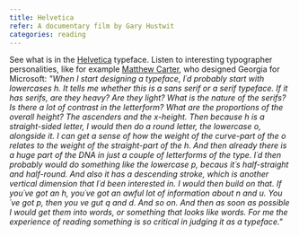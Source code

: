 ```yaml
---
title: Helvetica
refer: A documentary film by Gary Hustwit
categories: reading
---
```

See what is in the [Helvetica](https://vimeo.com/ondemand/helvetica3) typeface. Listen to interesting typographer personalities, like for example [Matthew Carter](https://www.myfonts.com/person/Matthew_Carter/), who designed Georgia for Microsoft: *"When I start designing a typeface, I´d probably start with lowercases h. It tells me whether this is a sans serif or a serif typeface. If it has serifs, are they heavy? Are they light? What is the nature of the serifs? Is there a lot of contrast in the letterform? What are the proportions of the overall height? The ascenders and the x-height. Then because h is a straight-sided letter, I would then do a round letter, the lowercase o, alongside it. I can get a sense of how the weight of the curve-part of the o relates to the weight of the straight-part of the h. And then already there is a huge part of the DNA in just a couple of letterforms of the type. I´d then probably would do something like the lowercase p, becaus it´s half-straight and half-round. And also it has a descending stroke, which is another vertical dimension that I´d been interested in. I would then build on that. If you´ve got an h, you´ve got an awful lot of information about n and u. You´ve got p, then you ve gut q and d. And so on. And then as soon as possible I would get them into words, or something that looks like words. For me the experience of reading something is so critical in judging it as a typeface."*
